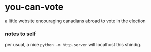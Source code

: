 # you-can-vote
a little website encouraging canadians abroad to vote in the election


### notes to self

per usual, a nice `python -m http.server` will localhost this shindig.